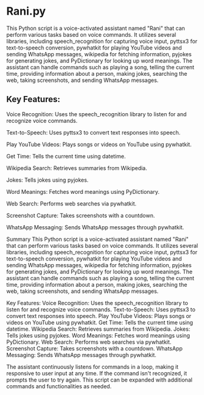 # Rani.py
This Python script is a voice-activated assistant named "Rani" that can perform various tasks based on voice commands. It utilizes several libraries, including speech_recognition for capturing voice input, pyttsx3 for text-to-speech conversion, pywhatkit for playing YouTube videos and sending WhatsApp messages, wikipedia for fetching information, pyjokes for generating jokes, and PyDictionary for looking up word meanings. The assistant can handle commands such as playing a song, telling the current time, providing information about a person, making jokes, searching the web, taking screenshots, and sending WhatsApp messages.
## Key Features:
Voice Recognition: Uses the speech_recognition library to listen for and recognize voice commands.

Text-to-Speech: Uses pyttsx3 to convert text responses into speech.

Play YouTube Videos: Plays songs or videos on YouTube using pywhatkit.

Get Time: Tells the current time using datetime.

Wikipedia Search: Retrieves summaries from Wikipedia.

Jokes: Tells jokes using pyjokes.

Word Meanings: Fetches word meanings using PyDictionary.

Web Search: Performs web searches via pywhatkit.

Screenshot Capture: Takes screenshots with a countdown.

WhatsApp Messaging: Sends WhatsApp messages through pywhatkit.

Summary
This Python script is a voice-activated assistant named "Rani" that can perform various tasks based on voice commands. It utilizes several libraries, including speech_recognition for capturing voice input, pyttsx3 for text-to-speech conversion, pywhatkit for playing YouTube videos and sending WhatsApp messages, wikipedia for fetching information, pyjokes for generating jokes, and PyDictionary for looking up word meanings. The assistant can handle commands such as playing a song, telling the current time, providing information about a person, making jokes, searching the web, taking screenshots, and sending WhatsApp messages.

Key Features:
Voice Recognition: Uses the speech_recognition library to listen for and recognize voice commands.
Text-to-Speech: Uses pyttsx3 to convert text responses into speech.
Play YouTube Videos: Plays songs or videos on YouTube using pywhatkit.
Get Time: Tells the current time using datetime.
Wikipedia Search: Retrieves summaries from Wikipedia.
Jokes: Tells jokes using pyjokes.
Word Meanings: Fetches word meanings using PyDictionary.
Web Search: Performs web searches via pywhatkit.
Screenshot Capture: Takes screenshots with a countdown.
WhatsApp Messaging: Sends WhatsApp messages through pywhatkit.

The assistant continuously listens for commands in a loop, making it responsive to user input at any time. If the command isn't recognized, it prompts the user to try again. This script can be expanded with additional commands and functionalities as needed.
